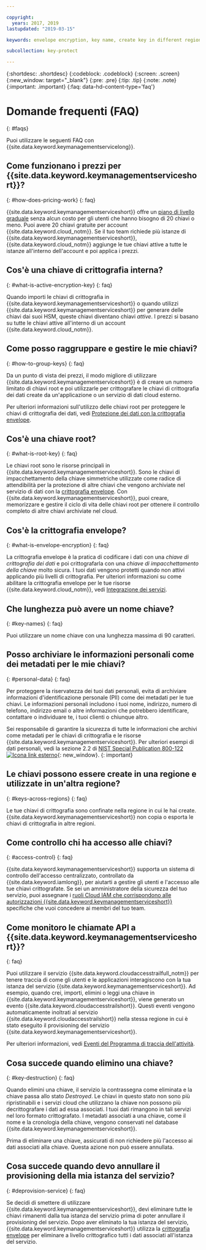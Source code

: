 ```yaml
---

copyright:
  years: 2017, 2019
lastupdated: "2019-03-15"

keywords: envelope encryption, key name, create key in different region, delete service instance

subcollection: key-protect

---
```


{:shortdesc: .shortdesc}
{:codeblock: .codeblock}
{:screen: .screen}
{:new_window: target="_blank"}
{:pre: .pre}
{:tip: .tip}
{:note: .note}
{:important: .important}
{:faq: data-hd-content-type='faq'}

# Domande frequenti (FAQ)
{: #faqs}

Puoi utilizzare le seguenti FAQ con {{site.data.keyword.keymanagementservicelong}}.

## Come funzionano i prezzi per {{site.data.keyword.keymanagementserviceshort}}?
{: #how-does-pricing-work}
{: faq}

{{site.data.keyword.keymanagementserviceshort}} offre un [piano di livello graduale](https://{DomainName}/catalog/services/key-protect) senza alcun costo per gli utenti che hanno bisogno di 20 chiavi o meno. Puoi avere 20 chiavi gratuite per account {{site.data.keyword.cloud_notm}}. Se il tuo team richiede più istanze di {{site.data.keyword.keymanagementserviceshort}}, {{site.data.keyword.cloud_notm}} aggiunge le tue chiavi attive a tutte le istanze all'interno dell'account e poi applica i prezzi. 

## Cos'è una chiave di crittografia interna?
{: #what-is-active-encryption-key}
{: faq}

Quando importi le chiavi di crittografia in {{site.data.keyword.keymanagementserviceshort}} o quando utilizzi {{site.data.keyword.keymanagementserviceshort}} per generare delle chiavi dai suoi HSM, queste chiavi diventano chiavi _attive_. I prezzi si basano su tutte le chiavi attive all'interno di un account {{site.data.keyword.cloud_notm}}. 

## Come posso raggruppare e gestire le mie chiavi?
{: #how-to-group-keys}
{: faq}

Da un punto di vista dei prezzi, il modo migliore di utilizzare {{site.data.keyword.keymanagementserviceshort}} è di creare un numero limitato di chiavi root e poi utilizzarle per crittografare le chiavi di crittografia dei dati create da un'applicazione o un servizio di dati cloud esterno. 

Per ulteriori informazioni sull'utilizzo delle chiavi root per proteggere le chiavi di crittografia dei dati, vedi [Protezione dei dati con la crittografia envelope](/docs/services/key-protect?topic=key-protect-envelope-encryption).

## Cos'è una chiave root?
{: #what-is-root-key}
{: faq}

Le chiavi root sono le risorse principali in {{site.data.keyword.keymanagementserviceshort}}. Sono le chiavi di impacchettamento della chiave simmetriche utilizzate come radice di attendibilità per la protezione di altre chiavi che vengono archiviate nel servizio di dati con la [crittografia envelope](/docs/services/key-protect?topic=key-protect-envelope-encryption). Con {{site.data.keyword.keymanagementserviceshort}}, puoi creare, memorizzare e gestire il ciclo di vita delle chiavi root per ottenere il controllo completo di altre chiavi archiviate nel cloud. 

## Cos'è la crittografia envelope? 
{: #what-is-envelope-encryption}
{: faq}

La crittografia envelope è la pratica di codificare i dati con una _chiave di crittografia dei dati_ e poi crittografarla con una _chiave di impacchettamento della chiave_ molto sicura.  I tuoi dati vengono protetti quando non attivi applicando più livelli di crittografia. Per ulteriori informazioni su come abilitare la crittografia envelope per le tue risorse {{site.data.keyword.cloud_notm}}, vedi [Integrazione dei servizi](/docs/services/key-protect?topic=key-protect-integrate-services).

## Che lunghezza può avere un nome chiave?
{: #key-names}
{: faq}

Puoi utilizzare un nome chiave con una lunghezza massima di 90 caratteri.

## Posso archiviare le informazioni personali come dei metadati per le mie chiavi?
{: #personal-data}
{: faq}

Per proteggere la riservatezza dei tuoi dati personali, evita di archiviare informazioni d'identificazione personale (PII) come dei metadati per le tue chiavi. Le informazioni personali includono i tuoi nome, indirizzo, numero di telefono, indirizzo email o altre informazioni che potrebbero identificare, contattare o individuare te, i tuoi clienti o chiunque altro.

Sei responsabile di garantire la sicurezza di tutte le informazioni che archivi come metadati per le chiavi di crittografia e le risorse {{site.data.keyword.keymanagementserviceshort}}. Per ulteriori esempi di dati personali, vedi la sezione 2.2 di [NIST Special Publication 800-122 ![Icona link esterno](../../icons/launch-glyph.svg "Icona link esterno")](https://nvlpubs.nist.gov/nistpubs/Legacy/SP/nistspecialpublication800-122.pdf){: new_window}.
{: important}

## Le chiavi possono essere create in una regione e utilizzate in un'altra regione?
{: #keys-across-regions}
{: faq}

Le tue chiavi di crittografia sono confinate nella regione in cui le hai create. {{site.data.keyword.keymanagementserviceshort}} non copia o esporta le chiavi di crittografia in altre regioni.

## Come controllo chi ha accesso alle chiavi?
{: #access-control}
{: faq}

{{site.data.keyword.keymanagementserviceshort}} supporta un sistema di controllo dell'accesso centralizzato, controllato da
{{site.data.keyword.iamlong}}, per aiutarti a gestire gli utenti e l'accesso alle tue chiavi crittografate. Se sei un amministratore della sicurezza del tuo servizio, puoi assegnare i [ruoli Cloud IAM che corrispondono alle autorizzazioni {{site.data.keyword.keymanagementserviceshort}}](/docs/services/key-protect?topic=key-protect-manage-access#roles) specifiche che vuoi concedere ai membri del tuo team.

## Come monitoro le chiamate API a {{site.data.keyword.keymanagementserviceshort}}?
{: faq}

Puoi utilizzare il servizio {{site.data.keyword.cloudaccesstrailfull_notm}} per tenere traccia di come gli utenti e le applicazioni interagiscono con la tua istanza del servizio {{site.data.keyword.keymanagementserviceshort}}. Ad esempio, quando crei, importi, elimini o leggi una chiave in {{site.data.keyword.keymanagementserviceshort}}, viene generato un evento {{site.data.keyword.cloudaccesstrailshort}}. Questi eventi vengono automaticamente inoltrati al servizio {{site.data.keyword.cloudaccesstrailshort}} nella stessa regione in cui è stato eseguito il provisioning del servizio {{site.data.keyword.keymanagementserviceshort}}.

Per ulteriori informazioni, vedi [Eventi del Programma di traccia dell'attività](/docs/services/key-protect?topic=key-protect-activity-tracker-events).

## Cosa succede quando elimino una chiave?
{: #key-destruction}
{: faq}

Quando elimini una chiave, il servizio la contrassegna come eliminata e la chiave passa allo stato _Destroyed_. Le chiavi in questo stato non sono più ripristinabili e i servizi cloud che utilizzano la chiave non possono più decrittografare i dati ad essa associati. I tuoi dati rimangono in tali servizi nel loro formato crittografato. I metadati associati a una chiave, come il nome e la cronologia della chiave, vengono conservati nel database {{site.data.keyword.keymanagementserviceshort}}. 

Prima di eliminare una chiave, assicurati di non richiedere più l'accesso ai dati associati alla chiave. Questa azione non può essere annullata.

## Cosa succede quando devo annullare il provisioning della mia istanza del servizio?
{: #deprovision-service}
{: faq}

Se decidi di smettere di utilizzare {{site.data.keyword.keymanagementserviceshort}}, devi eliminare tutte le chiavi rimanenti dalla tua istanza del servizio prima di poter annullare il provisioning del servizio. Dopo aver eliminato la tua istanza del servizio, {{site.data.keyword.keymanagementserviceshort}} utilizza la [crittografia envelope](/docs/services/key-protect?topic=key-protect-envelope-encryption) per eliminare a livello crittografico tutti i dati associati all'istanza del servizio. 
